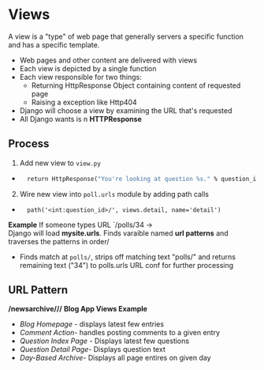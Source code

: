 # Views
A view is a "type" of web page that generally servers a specific function and has a specific template. <br>
- Web pages and other content are delivered with views
- Each view is depicted by a single function
- Each view responsible for two things:
  - Returning HttpResponse Object containing content of requested page
  - Raising a exception like Http404
- Django will choose a view by examining the URL that's requested 
- All Django wants is n **HTTPResponse**


## Process 
1. Add new view to `view.py`
- ```def detail(request, question_id):
    return HttpResponse("You're looking at question %s." % question_id)
    ```
2. Wire new view into `poll.urls` module by adding path calls 
- ```    # ex: /polls/5/
    path('<int:question_id>/', views.detail, name='detail')
    ```
  

**Example**
If someone types URL `/polls/34 -> <br>
Django will load **mysite.urls**. Finds varaible named **url patterns** and traverses the patterns in order/ 
- Finds match at `polls/`, strips off matching text "polls/" and returns remaining text ("34") to polls.urls URL conf for further processing 


## URL Pattern 
**/newsarchive/<year>/<month>/**
**Blog App Views Example**
- *Blog Homepage* - displays latest few entries 
- *Comment Action*- handles posting comments to a given entry
- *Question Index Page* - Displays latest few questions
- *Question Detail Page*- Displays question text 
- *Day-Based Archive*- Displays all page entires on given day